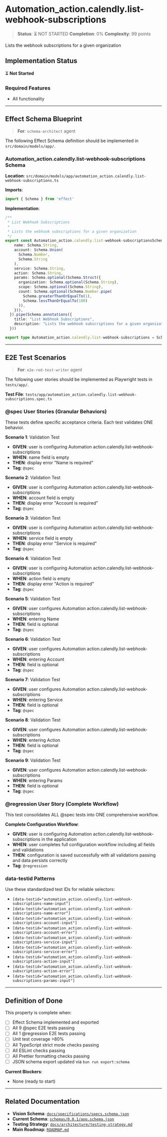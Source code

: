 # Automation_action.calendly.list-webhook-subscriptions

> **Status**: ⏳ NOT STARTED
> **Completion**: 0%
> **Complexity**: 99 points

Lists the webhook subscriptions for a given organization

## Implementation Status

⏳ **Not Started**

### Required Features

- All functionality

---

## Effect Schema Blueprint

> **For**: `schema-architect` agent

The following Effect Schema definition should be implemented in `src/domain/models/app/`.

### Automation_action.calendly.list-webhook-subscriptions Schema

**Location**: `src/domain/models/app/automation_action.calendly.list-webhook-subscriptions.ts`

**Imports**:

```typescript
import { Schema } from 'effect'
```

**Implementation**:

```typescript
/**
 * List Webhook Subscriptions
 *
 * Lists the webhook subscriptions for a given organization
 */
export const Automation_action.calendly.list-webhook-subscriptionsSchema = Schema.Struct({
    name: Schema.String,
    account: Schema.Union(
      Schema.Number,
      Schema.String
    ),
    service: Schema.String,
    action: Schema.String,
    params: Schema.optional(Schema.Struct({
      organization: Schema.optional(Schema.String),
      scope: Schema.optional(Schema.String),
      count: Schema.optional(Schema.Number.pipe(
        Schema.greaterThanOrEqualTo(1),
        Schema.lessThanOrEqualTo(100)
      )),
    })),
  }).pipe(Schema.annotations({
    title: "List Webhook Subscriptions",
    description: "Lists the webhook subscriptions for a given organization"
  }))

export type Automation_action.calendly.list-webhook-subscriptions = Schema.Schema.Type<typeof Automation_action.calendly.list-webhook-subscriptionsSchema>
```

---

## E2E Test Scenarios

> **For**: `e2e-red-test-writer` agent

The following user stories should be implemented as Playwright tests in `tests/app/`.

**Test File**: `tests/app/automation_action.calendly.list-webhook-subscriptions.spec.ts`

### @spec User Stories (Granular Behaviors)

These tests define specific acceptance criteria. Each test validates ONE behavior.

**Scenario 1**: Validation Test

- **GIVEN**: user is configuring Automation action.calendly.list-webhook-subscriptions
- **WHEN**: name field is empty
- **THEN**: display error "Name is required"
- **Tag**: `@spec`

**Scenario 2**: Validation Test

- **GIVEN**: user is configuring Automation action.calendly.list-webhook-subscriptions
- **WHEN**: account field is empty
- **THEN**: display error "Account is required"
- **Tag**: `@spec`

**Scenario 3**: Validation Test

- **GIVEN**: user is configuring Automation action.calendly.list-webhook-subscriptions
- **WHEN**: service field is empty
- **THEN**: display error "Service is required"
- **Tag**: `@spec`

**Scenario 4**: Validation Test

- **GIVEN**: user is configuring Automation action.calendly.list-webhook-subscriptions
- **WHEN**: action field is empty
- **THEN**: display error "Action is required"
- **Tag**: `@spec`

**Scenario 5**: Validation Test

- **GIVEN**: user configures Automation action.calendly.list-webhook-subscriptions
- **WHEN**: entering Name
- **THEN**: field is optional
- **Tag**: `@spec`

**Scenario 6**: Validation Test

- **GIVEN**: user configures Automation action.calendly.list-webhook-subscriptions
- **WHEN**: entering Account
- **THEN**: field is optional
- **Tag**: `@spec`

**Scenario 7**: Validation Test

- **GIVEN**: user configures Automation action.calendly.list-webhook-subscriptions
- **WHEN**: entering Service
- **THEN**: field is optional
- **Tag**: `@spec`

**Scenario 8**: Validation Test

- **GIVEN**: user configures Automation action.calendly.list-webhook-subscriptions
- **WHEN**: entering Action
- **THEN**: field is optional
- **Tag**: `@spec`

**Scenario 9**: Validation Test

- **GIVEN**: user configures Automation action.calendly.list-webhook-subscriptions
- **WHEN**: entering Params
- **THEN**: field is optional
- **Tag**: `@spec`

### @regression User Story (Complete Workflow)

This test consolidates ALL @spec tests into ONE comprehensive workflow.

**Complete Configuration Workflow**:

- **GIVEN**: user is configuring Automation action.calendly.list-webhook-subscriptions in the application
- **WHEN**: user completes full configuration workflow including all fields and validations
- **THEN**: configuration is saved successfully with all validations passing and data persists correctly
- **Tag**: `@regression`

### data-testid Patterns

Use these standardized test IDs for reliable selectors:

- `[data-testid="automation_action.calendly.list-webhook-subscriptions-name-input"]`
- `[data-testid="automation_action.calendly.list-webhook-subscriptions-name-error"]`
- `[data-testid="automation_action.calendly.list-webhook-subscriptions-account-input"]`
- `[data-testid="automation_action.calendly.list-webhook-subscriptions-account-error"]`
- `[data-testid="automation_action.calendly.list-webhook-subscriptions-service-input"]`
- `[data-testid="automation_action.calendly.list-webhook-subscriptions-service-error"]`
- `[data-testid="automation_action.calendly.list-webhook-subscriptions-action-input"]`
- `[data-testid="automation_action.calendly.list-webhook-subscriptions-action-error"]`
- `[data-testid="automation_action.calendly.list-webhook-subscriptions-params-input"]`

---

## Definition of Done

This property is complete when:

- [ ] Effect Schema implemented and exported
- [ ] All 9 @spec E2E tests passing
- [ ] All 1 @regression E2E tests passing
- [ ] Unit test coverage >80%
- [ ] All TypeScript strict mode checks passing
- [ ] All ESLint checks passing
- [ ] All Prettier formatting checks passing
- [ ] JSON schema export updated via `bun run export:schema`

**Current Blockers**:

- None (ready to start)

---

## Related Documentation

- **Vision Schema**: [`docs/specifications/specs.schema.json`](../specs.schema.json)
- **Current Schema**: [`schemas/0.0.1/app.schema.json`](../../schemas/0.0.1/app.schema.json)
- **Testing Strategy**: [`docs/architecture/testing-strategy.md`](../../architecture/testing-strategy.md)
- **Main Roadmap**: [`ROADMAP.md`](../../../ROADMAP.md)
